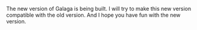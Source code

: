 The new version of Galaga is being built.
I will try to make this new version compatible with the old version.
And I hope you have fun with the new version.

